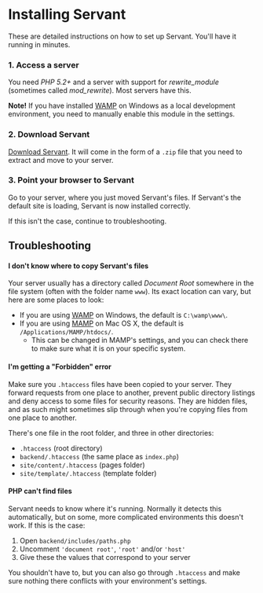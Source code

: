 
# Installing Servant

These are detailed instructions on how to set up Servant. You'll have it running in minutes.

### 1. Access a server

You need *PHP 5.2+* and a server with support for *rewrite_module* (sometimes called *mod_rewrite*). Most servers have this.

**Note!** If you have installed [WAMP](http://www.wampserver.com/en/) on Windows as a local development environment, you need to manually enable this module in the settings.



### 2. Download Servant

[Download Servant](https://bitbucket.org/Eiskis/servant/get/default.zip). It will come in the form of a `.zip` file that you need to extract and move to your server.



### 3. Point your browser to Servant

Go to your server, where you just moved Servant's files. If Servant's the default site is loading, Servant is now installed correctly.

If this isn't the case, continue to troubleshooting.



## Troubleshooting

#### I don't know where to copy Servant's files

Your server usually has a directory called *Document Root* somewhere in the file system (often with the folder name `www`). Its exact location can vary, but here are some places to look:

- If you are using [WAMP](http://www.wampserver.com/en/) on Windows, the default is `C:\wamp\www\`.
- If you are using [MAMP](http://www.mamp.info/en/index.html) on Mac OS X, the default is `/Applications/MAMP/htdocs/`.
	- This can be changed in MAMP's settings, and you can check there to make sure what it is on your specific system.



#### I'm getting a "Forbidden" error

Make sure you `.htaccess` files have been copied to your server. They forward requests from one place to another, prevent public directory listings and deny access to some files for security reasons. They are hidden files, and as such might sometimes slip through when you're copying files from one place to another.

There's one file in the root folder, and three in other directories:

- `.htaccess` (root directory)
- `backend/.htaccess` (the same place as `index.php`)
- `site/content/.htaccess` (pages folder)
- `site/template/.htaccess` (template folder)



#### PHP can't find files

Servant needs to know where it's running. Normally it detects this automatically, but on some, more complicated environments this doesn't work. If this is the case:

1. Open `backend/includes/paths.php`
2. Uncomment `'document root'`, `'root'` and/or `'host'`
3. Give these the values that correspond to your server

You shouldn't have to, but you can also go through `.htaccess` and make sure nothing there conflicts with your environment's settings.
